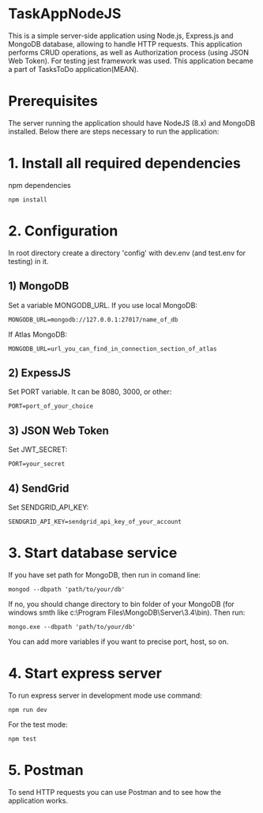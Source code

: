 # TaskAppNodeJS
This is a simple server-side application using Node.js, Express.js and MongoDB database, allowing to handle HTTP requests. This application performs CRUD operations, as well as Authorization process (using JSON Web Token). 
For testing jest framework was used. This application became a part of TasksToDo application(MEAN).
# Prerequisites
The server running the application should have NodeJS (8.x) and MongoDB installed.
Below there are steps necessary to run the application: 
# 1. Install all required dependencies
npm dependencies
```
npm install
```
# 2. Configuration
In root directory create a directory 'config' with dev.env (and test.env for testing) in it.
## 1) MongoDB
Set a variable MONGODB_URL.
If you use local MongoDB:
```
MONGODB_URL=mongodb://127.0.0.1:27017/name_of_db
```
If Atlas MongoDB:
```
MONGODB_URL=url_you_can_find_in_connection_section_of_atlas
```
## 2) ExpessJS
Set PORT variable. It can be 8080, 3000, or other:
```
PORT=port_of_your_choice
```
## 3) JSON Web Token
Set JWT_SECRET:
```
PORT=your_secret
```
## 4) SendGrid
Set SENDGRID_API_KEY:
```
SENDGRID_API_KEY=sendgrid_api_key_of_your_account
```
# 3. Start database service
If you have set path for MongoDB, then run in comand line:
```
mongod --dbpath 'path/to/your/db'
```
If no, you should change directory to bin folder of your MongoDB (for windows smth like c:\Program Files\MongoDB\Server\3.4\bin). Then run:
```
mongo.exe --dbpath 'path/to/your/db'
```
You can add more variables if you want to precise port, host, so on.
# 4. Start express server
To run express server in development mode use command:
```
npm run dev
```
For the test mode: 
```
npm test
```
# 5. Postman
To send HTTP requests you can use Postman and to see how the application works.
